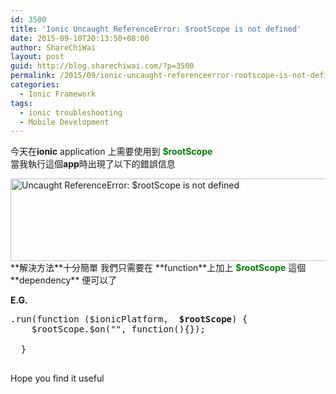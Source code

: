 ```yaml
---
id: 3500
title: 'Ionic Uncaught ReferenceError: $rootScope is not defined'
date: 2015-09-10T20:13:50+08:00
author: ShareChiWai
layout: post
guid: http://blog.sharechiwai.com/?p=3500
permalink: /2015/09/ionic-uncaught-referenceerror-rootscope-is-not-defined/
categories:
  - Ionic Framework
tags:
  - ionic troubleshooting
  - Mobile Development
---
```

今天在**ionic** application 上需要使用到 <span style="color: #008000;"><strong>$rootScope</strong></span>  
當我執行這個**app**時出現了以下的錯誤信息

<img class="alignnone" src="https://i1.wp.com/farm1.static.flickr.com/737/20492171699_170a7201d1_z.jpg?resize=625%2C132" alt="Uncaught ReferenceError: $rootScope is not defined" width="625" height="132" data-recalc-dims="1" />  
**解決方法**十分簡單  
我們只需要在 **function**上加上 <span style="color: #008000;"><strong>$rootScope</strong></span> 這個**dependency** 便可以了

**E.G.**

<pre>.run(function ($ionicPlatform, <strong> $rootScope</strong>) {
    $rootScope.$on("", function(){});
  
  }

</pre>

Hope you find it useful